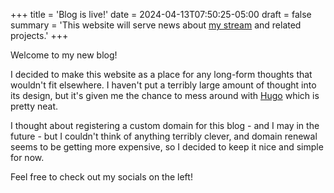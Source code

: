 +++
title = 'Blog is live!'
date = 2024-04-13T07:50:25-05:00
draft = false
summary = 'This website will serve news about [my stream](https://twitch.tv/arnirat) and related projects.'
+++

Welcome to my new blog!

I decided to make this website as a place for any long-form thoughts that wouldn't fit elsewhere. I haven't put a terribly large amount of thought into its design, but it's given me the chance to mess around with [Hugo](https://gohugo.io) which is pretty neat.

I thought about registering a custom domain for this blog - and I may in the future - but I couldn't think of anything terribly clever, and domain renewal seems to be getting more expensive, so I decided to keep it nice and simple for now.

Feel free to check out my socials on the left!